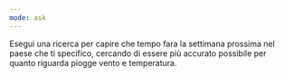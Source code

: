 ```yaml
---
mode: ask
---
```

Esegui una ricerca per capire che tempo fara la settimana prossima nel paese che ti specifico, cercando di essere più accurato possibile per quanto riguarda piogge vento e temperatura. 